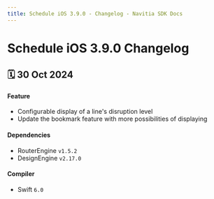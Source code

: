 ```yaml
---
title: Schedule iOS 3.9.0 - Changelog - Navitia SDK Docs
---
```


# Schedule iOS 3.9.0 Changelog

<h2>🗓 30 Oct 2024</h2>

#### Feature
- Configurable display of a line's disruption level 
- Update the bookmark feature with more possibilities of displaying

#### Dependencies
- RouterEngine `v1.5.2`
- DesignEngine `v2.17.0`

#### Compiler
-  Swift  `6.0`